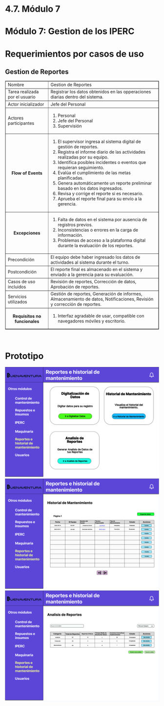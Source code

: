 # 4.7. Módulo 7


# Módulo 7: Gestion de los IPERC

# Requerimientos por casos de uso

## Gestion de Reportes
<table border="1">
	<tbody>
		<tr>
			<td>Nombre</td>
			<td colspan="2">Gestion de Reportes</td>
		</tr>
		<tr>
			<td>Tarea realizada por el usuario</td>
			<td colspan="2">Registrar los datos obtenidos en las opperaciones diarias dentro del sistema.</td>
		</tr>
		<tr>
			<td>Actor inicializador</td>
			<td colspan="2">Jefe del Personal</td>
		</tr>
		<tr>
			<td>Actores participantes</td>
			<td colspan="2">
    <ol>
      <li>Personal</li>
      <li>Jefe del Personal</li>
      <li>Supervisión</li>
    </ol>
    </td>
    </tr>
		<tr>
    <th>Flow of Events</th>
    <td>
        <ol>
            <li>El supervisor ingresa al sistema digital de gestión de reportes.</li>
            <li>Registra el informe diario de las actividades realizadas por su equipo.</li>
            <li>Identifica posibles incidentes o eventos que requieran seguimiento.</li>
            <li>Evalúa el cumplimiento de las metas planificadas.</li>
            <li>Genera automáticamente un reporte preliminar basado en los datos ingresados.</li>
            <li>Revisa y corrige el reporte si es necesario.</li>
            <li>Aprueba el reporte final para su envío a la gerencia.</li>
        </ol>
    </td>
</tr>
<tr>
    <th>Excepciones</th>
    <td>
        <ol>
            <li>Falta de datos en el sistema por ausencia de registros previos.</li>
            <li>Inconsistencias o errores en la carga de información.</li>
            <li>Problemas de acceso a la plataforma digital durante la evaluación de los reportes.</li>
        </ol>
    </td>
</tr>
<tr>
    <td>Precondición</td>
    <td colspan="2">El equipo debe haber ingresado los datos de actividades al sistema durante el turno.</td>
</tr>
<tr>
    <td>Postcondición</td>
    <td colspan="2">El reporte final es almacenado en el sistema y enviado a la gerencia para su evaluación.</td>
</tr>
<tr>
    <td>Casos de uso incluidos</td>
    <td colspan="2">Revisión de reportes, Corrección de datos, Aprobación de reportes.</td>
</tr>
<tr>
    <td>Servicios utilizados</td>
    <td colspan="2">Gestión de reportes, Generación de informes, Almacenamiento de datos, Notificaciones, Revisión y corrección de reportes.</td>
</tr>
<tr>
    <th>Requisitos no funcionales</th>
    <td>
        <ol>
            <li>Interfaz agradable de usar, compatible con navegadores móviles y escritorio.</li>
        </ol>
    </td>
</tr>
	</tbody>
</table>

<br>

# Prototipo

![Proceso de Planificacion](../Imagenes/Gestion-Reportes_dashboard.png)
![Proceso de Planificacion](../Imagenes/Gestion-Reportes_historialmant.png)
![Proceso de Planificacion](../Imagenes/Gestion-Reportes_analisis.png)
